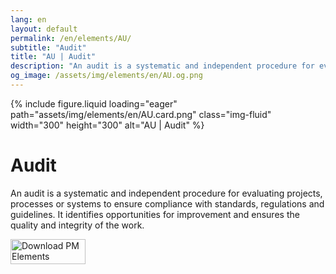 ```yaml
---
lang: en
layout: default
permalink: /en/elements/AU/
subtitle: "Audit"
title: "AU | Audit"
description: "An audit is a systematic and independent procedure for evaluating projects, processes or systems to ensure compliance with standards, regulations and guidelines. It identifies opportunities for improvement and ensures the quality and integrity of the work."
og_image: /assets/img/elements/en/AU.og.png
---
```


{% include figure.liquid loading="eager" path="assets/img/elements/en/AU.card.png" class="img-fluid" width="300" height="300" alt="AU | Audit" %}

# Audit

An audit is a systematic and independent procedure for evaluating projects, processes or systems to ensure compliance with standards, regulations and guidelines. It identifies opportunities for improvement and ensures the quality and integrity of the work.

<a href="https://apps.apple.com/app/apple-store/id6738084498?pt=127441684&ct=website&mt=8">
  <img src="{{ "assets/img/en/appstore.png" | relative_url }}" width="120" height="40" alt="Download PM Elements">
</a>

